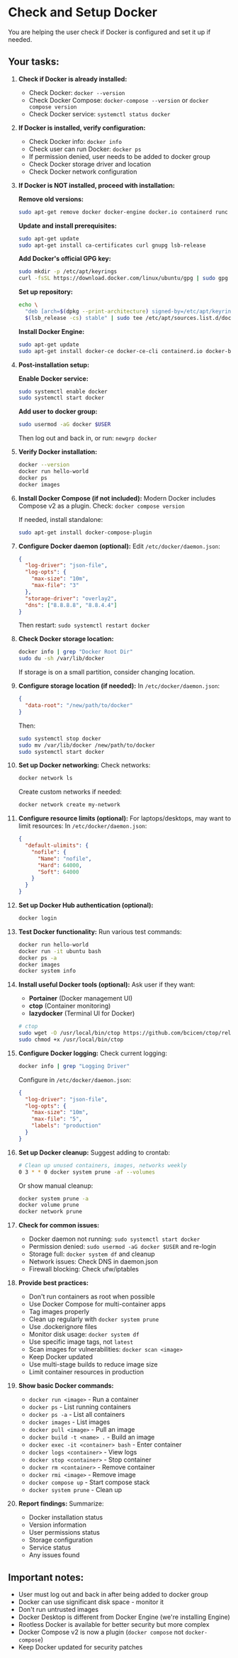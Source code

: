 # Check and Setup Docker

You are helping the user check if Docker is configured and set it up if needed.

## Your tasks:

1. **Check if Docker is already installed:**
   - Check Docker: `docker --version`
   - Check Docker Compose: `docker-compose --version` or `docker compose version`
   - Check Docker service: `systemctl status docker`

2. **If Docker is installed, verify configuration:**
   - Check Docker info: `docker info`
   - Check user can run Docker: `docker ps`
   - If permission denied, user needs to be added to docker group
   - Check Docker storage driver and location
   - Check Docker network configuration

3. **If Docker is NOT installed, proceed with installation:**

   **Remove old versions:**
   ```bash
   sudo apt-get remove docker docker-engine docker.io containerd runc
   ```

   **Update and install prerequisites:**
   ```bash
   sudo apt-get update
   sudo apt-get install ca-certificates curl gnupg lsb-release
   ```

   **Add Docker's official GPG key:**
   ```bash
   sudo mkdir -p /etc/apt/keyrings
   curl -fsSL https://download.docker.com/linux/ubuntu/gpg | sudo gpg --dearmor -o /etc/apt/keyrings/docker.gpg
   ```

   **Set up repository:**
   ```bash
   echo \
     "deb [arch=$(dpkg --print-architecture) signed-by=/etc/apt/keyrings/docker.gpg] https://download.docker.com/linux/ubuntu \
     $(lsb_release -cs) stable" | sudo tee /etc/apt/sources.list.d/docker.list > /dev/null
   ```

   **Install Docker Engine:**
   ```bash
   sudo apt-get update
   sudo apt-get install docker-ce docker-ce-cli containerd.io docker-buildx-plugin docker-compose-plugin
   ```

4. **Post-installation setup:**

   **Enable Docker service:**
   ```bash
   sudo systemctl enable docker
   sudo systemctl start docker
   ```

   **Add user to docker group:**
   ```bash
   sudo usermod -aG docker $USER
   ```
   Then log out and back in, or run: `newgrp docker`

5. **Verify Docker installation:**
   ```bash
   docker --version
   docker run hello-world
   docker ps
   docker images
   ```

6. **Install Docker Compose (if not included):**
   Modern Docker includes Compose v2 as a plugin.
   Check: `docker compose version`

   If needed, install standalone:
   ```bash
   sudo apt-get install docker-compose-plugin
   ```

7. **Configure Docker daemon (optional):**
   Edit `/etc/docker/daemon.json`:

   ```json
   {
     "log-driver": "json-file",
     "log-opts": {
       "max-size": "10m",
       "max-file": "3"
     },
     "storage-driver": "overlay2",
     "dns": ["8.8.8.8", "8.8.4.4"]
   }
   ```

   Then restart: `sudo systemctl restart docker`

8. **Check Docker storage location:**
   ```bash
   docker info | grep "Docker Root Dir"
   sudo du -sh /var/lib/docker
   ```

   If storage is on a small partition, consider changing location.

9. **Configure storage location (if needed):**
   In `/etc/docker/daemon.json`:
   ```json
   {
     "data-root": "/new/path/to/docker"
   }
   ```

   Then:
   ```bash
   sudo systemctl stop docker
   sudo mv /var/lib/docker /new/path/to/docker
   sudo systemctl start docker
   ```

10. **Set up Docker networking:**
    Check networks:
    ```bash
    docker network ls
    ```

    Create custom networks if needed:
    ```bash
    docker network create my-network
    ```

11. **Configure resource limits (optional):**
    For laptops/desktops, may want to limit resources:
    In `/etc/docker/daemon.json`:
    ```json
    {
      "default-ulimits": {
        "nofile": {
          "Name": "nofile",
          "Hard": 64000,
          "Soft": 64000
        }
      }
    }
    ```

12. **Set up Docker Hub authentication (optional):**
    ```bash
    docker login
    ```

13. **Test Docker functionality:**
    Run various test commands:
    ```bash
    docker run hello-world
    docker run -it ubuntu bash
    docker ps -a
    docker images
    docker system info
    ```

14. **Install useful Docker tools (optional):**
    Ask user if they want:
    - **Portainer** (Docker management UI)
    - **ctop** (Container monitoring)
    - **lazydocker** (Terminal UI for Docker)

    ```bash
    # ctop
    sudo wget -O /usr/local/bin/ctop https://github.com/bcicen/ctop/releases/download/v0.7.7/ctop-0.7.7-linux-amd64
    sudo chmod +x /usr/local/bin/ctop
    ```

15. **Configure Docker logging:**
    Check current logging:
    ```bash
    docker info | grep "Logging Driver"
    ```

    Configure in `/etc/docker/daemon.json`:
    ```json
    {
      "log-driver": "json-file",
      "log-opts": {
        "max-size": "10m",
        "max-file": "5",
        "labels": "production"
      }
    }
    ```

16. **Set up Docker cleanup:**
    Suggest adding to crontab:
    ```bash
    # Clean up unused containers, images, networks weekly
    0 3 * * 0 docker system prune -af --volumes
    ```

    Or show manual cleanup:
    ```bash
    docker system prune -a
    docker volume prune
    docker network prune
    ```

17. **Check for common issues:**
    - Docker daemon not running: `sudo systemctl start docker`
    - Permission denied: `sudo usermod -aG docker $USER` and re-login
    - Storage full: `docker system df` and cleanup
    - Network issues: Check DNS in daemon.json
    - Firewall blocking: Check ufw/iptables

18. **Provide best practices:**
    - Don't run containers as root when possible
    - Use Docker Compose for multi-container apps
    - Tag images properly
    - Clean up regularly with `docker system prune`
    - Use .dockerignore files
    - Monitor disk usage: `docker system df`
    - Use specific image tags, not `latest`
    - Scan images for vulnerabilities: `docker scan <image>`
    - Keep Docker updated
    - Use multi-stage builds to reduce image size
    - Limit container resources in production

19. **Show basic Docker commands:**
    - `docker run <image>` - Run a container
    - `docker ps` - List running containers
    - `docker ps -a` - List all containers
    - `docker images` - List images
    - `docker pull <image>` - Pull an image
    - `docker build -t <name> .` - Build an image
    - `docker exec -it <container> bash` - Enter container
    - `docker logs <container>` - View logs
    - `docker stop <container>` - Stop container
    - `docker rm <container>` - Remove container
    - `docker rmi <image>` - Remove image
    - `docker compose up` - Start compose stack
    - `docker system prune` - Clean up

20. **Report findings:**
    Summarize:
    - Docker installation status
    - Version information
    - User permissions status
    - Storage configuration
    - Service status
    - Any issues found

## Important notes:
- User must log out and back in after being added to docker group
- Docker can use significant disk space - monitor it
- Don't run untrusted images
- Docker Desktop is different from Docker Engine (we're installing Engine)
- Rootless Docker is available for better security but more complex
- Docker Compose v2 is now a plugin (`docker compose` not `docker-compose`)
- Keep Docker updated for security patches
